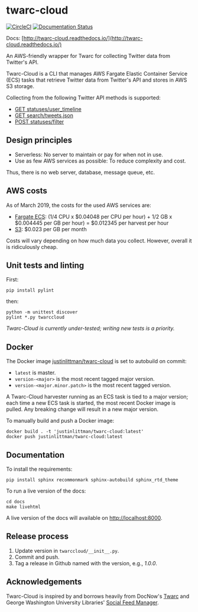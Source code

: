 # twarc-cloud
[![CircleCI](https://circleci.com/gh/justinlittman/twarc-cloud.svg?style=svg)](https://circleci.com/gh/justinlittman/twarc-cloud)
[![Documentation Status](https://readthedocs.org/projects/twarc-cloud/badge/?version=latest)](https://twarc-cloud.readthedocs.io/en/latest/?badge=latest)

Docs: [http://twarc-cloud.readthedocs.io/](http://twarc-cloud.readthedocs.io/)

An AWS-friendly wrapper for Twarc for collecting Twitter data from Twitter's API.

Twarc-Cloud is a CLI that manages AWS Fargate Elastic Container Service (ECS) tasks that retrieve Twitter data from Twitter's API
and stores in AWS S3 storage.

Collecting from the following Twitter API methods is supported:
* [GET statuses/user_timeline](https://developer.twitter.com/en/docs/tweets/timelines/api-reference/get-statuses-user_timeline)
* [GET search/tweets.json](https://developer.twitter.com/en/docs/tweets/search/api-reference/get-search-tweets)
* [POST statuses/filter](https://developer.twitter.com/en/docs/tweets/filter-realtime/overview/statuses-filter)

## Design principles

* Serverless: No server to maintain or pay for when not in use.
* Use as few AWS services as possible: To reduce complexity and cost.

Thus, there is no web server, database, message queue, etc.

## AWS costs

As of March 2019, the costs for the used AWS services are:
* [Fargate ECS](https://aws.amazon.com/fargate/pricing/): (1/4 CPU x $0.04048 per CPU per hour) + 1/2 GB x $0.004445 per GB per hour) = $0.012345 per harvest per hour
* [S3](https://aws.amazon.com/s3/pricing/): $0.023 per GB per month

Costs will vary depending on how much data you collect. However, overall it is ridiculously cheap.

## Unit tests and linting
First:
```
pip install pylint
```

then:
```
python -m unittest discover
pylint *.py twarccloud

```

_Twarc-Cloud is currently under-tested; writing new tests is a priority._ 


## Docker
The Docker image [justinlittman/twarc-cloud](https://hub.docker.com/r/justinlittman/twarc-cloud) is set to autobuild on commit:
* `latest` is master.
* `version-<major>` is the most recent tagged major version.
* `version-<major.minor.patch>` is the most recent tagged version.

A Twarc-Cloud harvester running as an ECS task is tied to a major version; each time a new ECS task is started, the most
recent Docker image is pulled. Any breaking change will result in a new major version. 

To manually build and push a Docker image:
```
docker build . -t 'justinlittman/twarc-cloud:latest'
docker push justinlittman/twarc-cloud:latest
```

## Documentation

To install the requirements:
```
pip install sphinx recommonmark sphinx-autobuild sphinx_rtd_theme

```

To run a live version of the docs:
```
cd docs
make livehtml
```

A live version of the docs will available on [http://localhost:8000](http://localhost:8000).

## Release process
1. Update version in `twarccloud/__init__.py`.
2. Commit and push.
3. Tag a release in Github named with the version, e.g., _1.0.0_.

## Acknowledgements

Twarc-Cloud is inspired by and borrows heavily from DocNow's [Twarc](https://github.com/DocNow/twarc) and 
George Washington University Libraries' [Social Feed Manager](http://go.gwu.edu/sfm).
